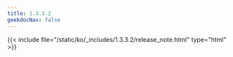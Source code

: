 ```yaml
---
title: 1.3.3.2
geekdocNav: false
---
```

{{< include file="/static/ko/_includes/1.3.3.2/release_note.html" type="html" >}}